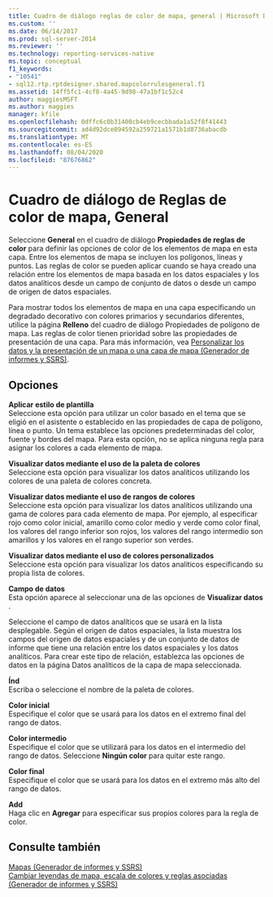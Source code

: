 ```yaml
---
title: Cuadro de diálogo reglas de color de mapa, general | Microsoft Docs
ms.custom: ''
ms.date: 06/14/2017
ms.prod: sql-server-2014
ms.reviewer: ''
ms.technology: reporting-services-native
ms.topic: conceptual
f1_keywords:
- "10541"
- sql12.rtp.rptdesigner.shared.mapcolorrulesgeneral.f1
ms.assetid: 14ff5fc1-4cf8-4a45-9d98-47a1bf1c52c4
author: maggiesMSFT
ms.author: maggies
manager: kfile
ms.openlocfilehash: 0dffc6c0b31400cb4eb9cecbbada1a52f8f41443
ms.sourcegitcommit: ad4d92dce894592a259721a1571b1d8736abacdb
ms.translationtype: MT
ms.contentlocale: es-ES
ms.lasthandoff: 08/04/2020
ms.locfileid: "87676862"
---
```

# <a name="map-color-rules-dialog-box-general"></a>Cuadro de diálogo de Reglas de color de mapa, General
  Seleccione **General** en el cuadro de diálogo **Propiedades de reglas de color** para definir las opciones de color de los elementos de mapa en esta capa. Entre los elementos de mapa se incluyen los polígonos, líneas y puntos. Las reglas de color se pueden aplicar cuando se haya creado una relación entre los elementos de mapa basada en los datos espaciales y los datos analíticos desde un campo de conjunto de datos o desde un campo de origen de datos espaciales.  
  
 Para mostrar todos los elementos de mapa en una capa especificando un degradado decorativo con colores primarios y secundarios diferentes, utilice la página **Relleno** del cuadro de diálogo Propiedades de polígono de mapa. Las reglas de color tienen prioridad sobre las propiedades de presentación de una capa. Para más información, vea [Personalizar los datos y la presentación de un mapa o una capa de mapa &#40;Generador de informes y SSRS&#41;](report-design/customize-the-data-and-display-of-a-map-or-map-layer-report-builder-and-ssrs.md).  
  
## <a name="options"></a>Opciones  
 **Aplicar estilo de plantilla**  
 Seleccione esta opción para utilizar un color basado en el tema que se eligió en el asistente o establecido en las propiedades de capa de polígono, línea o punto. Un tema establece las opciones predeterminadas del color, fuente y bordes del mapa. Para esta opción, no se aplica ninguna regla para asignar los colores a cada elemento de mapa.  
  
 **Visualizar datos mediante el uso de la paleta de colores**  
 Seleccione esta opción para visualizar los datos analíticos utilizando los colores de una paleta de colores concreta.  
  
 **Visualizar datos mediante el uso de rangos de colores**  
 Seleccione esta opción para visualizar los datos analíticos utilizando una gama de colores para cada elemento de mapa. Por ejemplo, al especificar rojo como color inicial, amarillo como color medio y verde como color final, los valores del rango inferior son rojos, los valores del rango intermedio son amarillos y los valores en el rango superior son verdes.  
  
 **Visualizar datos mediante el uso de colores personalizados**  
 Seleccione esta opción para visualizar los datos analíticos especificando su propia lista de colores.  
  
 **Campo de datos**  
 Esta opción aparece al seleccionar una de las opciones de **Visualizar datos** .  
  
 Seleccione el campo de datos analíticos que se usará en la lista desplegable. Según el origen de datos espaciales, la lista muestra los campos del origen de datos espaciales y de un conjunto de datos de informe que tiene una relación entre los datos espaciales y los datos analíticos. Para crear este tipo de relación, establezca las opciones de datos en la página Datos analíticos de la capa de mapa seleccionada.  
  
 **Índ**  
 Escriba o seleccione el nombre de la paleta de colores.  
  
 **Color inicial**  
 Especifique el color que se usará para los datos en el extremo final del rango de datos.  
  
 **Color intermedio**  
 Especifique el color que se utilizará para los datos en el intermedio del rango de datos. Seleccione **Ningún color** para quitar este rango.  
  
 **Color final**  
 Especifique el color que se usará para los datos en el extremo más alto del rango de datos.  
  
 **Add**  
 Haga clic en **Agregar** para especificar sus propios colores para la regla de color.  
  
## <a name="see-also"></a>Consulte también  
 [Mapas &#40;Generador de informes y SSRS&#41;](report-design/maps-report-builder-and-ssrs.md)   
 [Cambiar leyendas de mapa, escala de colores y reglas asociadas &#40;Generador de informes y SSRS&#41;](report-design/change-map-legends-color-scale-and-associated-rules-report-builder-and-ssrs.md)  
  
  
